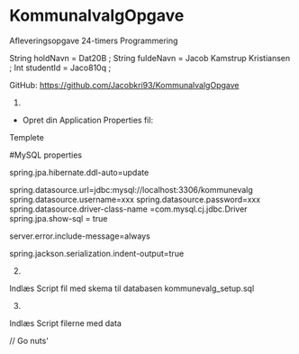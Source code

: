 # KommunalvalgOpgave

Afleveringsopgave 24-timers Programmering

String holdNavn = Dat20B ;
String fuldeNavn = Jacob Kamstrup Kristiansen ; 
Int studentId = Jaco810q ;

GitHub: 
https://github.com/Jacobkri93/KommunalvalgOpgave

1.
- Opret din Application Properties fil:

Templete

#MySQL properties

spring.jpa.hibernate.ddl-auto=update

spring.datasource.url=jdbc:mysql://localhost:3306/kommunevalg
spring.datasource.username=xxx
spring.datasource.password=xxx
spring.datasource.driver-class-name =com.mysql.cj.jdbc.Driver
spring.jpa.show-sql = true


server.error.include-message=always

spring.jackson.serialization.indent-output=true


2.
Indlæs Script fil med skema til databasen 
kommunevalg_setup.sql

3. 
Indlæs Script filerne med data




// Go nuts'
